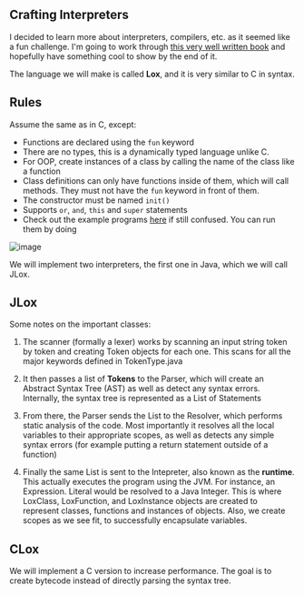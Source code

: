 ## Crafting Interpreters

I decided to learn more about interpreters, compilers, etc. as it seemed like a fun challenge. I'm going to work through [this very well written book](https://github.com/munificent/craftinginterpreters) and hopefully have something cool to show by the end of it.

The language we will make is called **Lox**, and it is very similar to C in syntax. 

## Rules

Assume the same as in C, except:

- Functions are declared using the `fun` keyword
- There are no types, this is a dynamically typed language unlike C.
- For OOP, create instances of a class by calling the name of the class like a function
- Class definitions can only have functions inside of them, which will call methods. They must not have the `fun` keyword in front of them. 
- The constructor must be named `init()`
- Supports `or`, `and`, `this` and `super` statements
- Check out the example programs [here](https://github.com/reigenatk/crafting-interpreters/tree/master/bin/com/craftinginterpreters/tests) if still confused. You can run them by doing 

![image](https://user-images.githubusercontent.com/69275171/180840707-259b60ef-ba8e-4a38-bff1-b5b4f80695a3.png)

We will implement two interpreters, the first one in Java, which we will call JLox.

## JLox

Some notes on the important classes:

1. The scanner (formally a lexer) works by scanning an input string token by token and creating Token objects for each one. This scans for all the major keywords defined in TokenType.java

2. It then passes a list of **Tokens** to the Parser, which will create an Abstract Syntax Tree (AST) as well as detect any syntax errors. Internally, the syntax tree is represented as a List of Statements

3. From there, the Parser sends the List<Statements> to the Resolver, which performs static analysis of the code. Most importantly it resolves all the local variables to their appropriate scopes, as well as detects any simple syntax errors (for example putting a return statement outside of a function)

3. Finally the same List<Statements> is sent to the Intepreter, also known as the **runtime**. This actually executes the program using the JVM. For instance, an Expression. Literal would be resolved to a Java Integer. This is where LoxClass, LoxFunction, and LoxInstance objects are created to represent classes, functions and instances of objects. Also, we create scopes as we see fit, to successfully encapsulate variables.

## CLox

We will implement a C version to increase performance. The goal is to create bytecode instead of directly parsing the syntax tree. 

